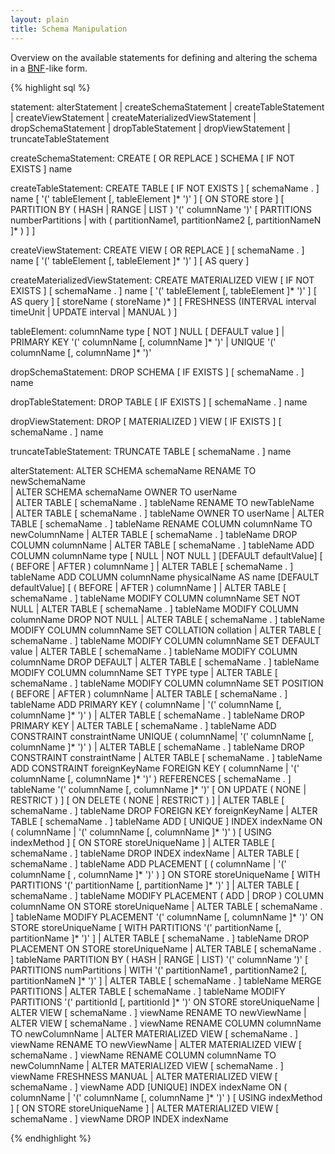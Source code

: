 ```yaml
---
layout: plain
title: Schema Manipulation
---
```


Overview on the available statements for defining and altering the schema in a [BNF](https://en.wikipedia.org/wiki/Backus%E2%80%93Naur_Form)-like form.

{% highlight sql %}
<!--- BNF start --->
statement:
      alterStatement
  |   createSchemaStatement
  |   createTableStatement
  |   createViewStatement
  |   createMaterializedViewStatement
  |   dropSchemaStatement
  |   dropTableStatement
  |   dropViewStatement
  |   truncateTableStatement

createSchemaStatement:
      CREATE [ OR REPLACE ] SCHEMA [ IF NOT EXISTS ] name

createTableStatement:
      CREATE TABLE [ IF NOT EXISTS ] [ schemaName . ] name
      [ '(' tableElement [, tableElement ]* ')' ]
      [ ON STORE store ]
      [ PARTITION BY ( HASH | RANGE | LIST ) '(' columnName ')' [ PARTITIONS numberPartitions | with ( partitionName1, partitionName2 [, partitionNameN ]* ) ] ]

createViewStatement:
      CREATE VIEW [ OR REPLACE ] [ schemaName . ] name
      [ '(' tableElement [, tableElement ]* ')' ]
      [ AS query ]

createMaterializedViewStatement:
	CREATE MATERIALIZED VIEW [ IF NOT EXISTS ] [ schemaName . ] name
	[ '(' tableElement [, tableElement ]* ')' ]
	[ AS query ]
	[ <ON> <STORE> storeName ( <COMMA> storeName )* ]
	[ FRESHNESS (INTERVAL interval timeUnit | UPDATE interval | MANUAL ) ]

tableElement:
      columnName type [ NOT ] NULL [ DEFAULT value ]
  |   PRIMARY KEY '(' columnName [, columnName ]* ')'
  |   UNIQUE '(' columnName [, columnName ]* ')'

dropSchemaStatement:
      DROP SCHEMA [ IF EXISTS ] [ schemaName . ] name

dropTableStatement:
      DROP TABLE [ IF EXISTS ] [ schemaName . ] name

dropViewStatement:
      DROP [ MATERIALIZED ] VIEW [ IF EXISTS ] [ schemaName . ] name
      
truncateTableStatement:
      TRUNCATE TABLE [ schemaName . ] name
<!--- BNF end --->
alterStatement:
       ALTER SCHEMA schemaName RENAME TO newSchemaName  
     | ALTER SCHEMA schemaName OWNER TO userName  
     | ALTER TABLE [ schemaName . ] tableName RENAME TO newTableName  
     | ALTER TABLE [ schemaName . ] tableName OWNER TO userName
     | ALTER TABLE [ schemaName . ] tableName RENAME COLUMN columnName TO newColumnName
     | ALTER TABLE [ schemaName . ] tableName DROP COLUMN columnName
     | ALTER TABLE [ schemaName . ] tableName ADD COLUMN columnName type [ NULL | NOT NULL ] [DEFAULT defaultValue] [ ( BEFORE | AFTER ) columnName ]
     | ALTER TABLE [ schemaName . ] tableName ADD COLUMN columnName physicalName AS name [DEFAULT defaultValue] [ ( BEFORE | AFTER ) columnName ]
     | ALTER TABLE [ schemaName . ] tableName MODIFY COLUMN columnName SET NOT NULL
     | ALTER TABLE [ schemaName . ] tableName MODIFY COLUMN columnName DROP NOT NULL
     | ALTER TABLE [ schemaName . ] tableName MODIFY COLUMN columnName SET COLLATION collation
     | ALTER TABLE [ schemaName . ] tableName MODIFY COLUMN columnName SET DEFAULT value
     | ALTER TABLE [ schemaName . ] tableName MODIFY COLUMN columnName DROP DEFAULT
     | ALTER TABLE [ schemaName . ] tableName MODIFY COLUMN columnName SET TYPE type
     | ALTER TABLE [ schemaName . ] tableName MODIFY COLUMN columnName SET POSITION ( BEFORE | AFTER ) columnName
     | ALTER TABLE [ schemaName . ] tableName ADD PRIMARY KEY ( columnName | '(' columnName [, columnName ]* ')' )
     | ALTER TABLE [ schemaName . ] tableName DROP PRIMARY KEY
     | ALTER TABLE [ schemaName . ] tableName ADD CONSTRAINT constraintName UNIQUE ( columnName| '(' columnName [, columnName ]* ')' )
     | ALTER TABLE [ schemaName . ] tableName DROP CONSTRAINT constraintName
     | ALTER TABLE [ schemaName . ] tableName ADD CONSTRAINT foreignKeyName FOREIGN KEY ( columnName | '(' columnName [, columnName ]* ')' ) REFERENCES [ schemaName . ] tableName '(' columnName [, columnName ]* ')' [ ON UPDATE ( NONE | RESTRICT ) ] [ ON DELETE ( NONE | RESTRICT ) ]
     | ALTER TABLE [ schemaName . ] tableName DROP FOREIGN KEY foreignKeyName
     | ALTER TABLE [ schemaName . ] tableName ADD [ UNIQUE ] INDEX indexName ON ( columnName | '(' columnName [, columnName ]* ')' ) [ USING indexMethod ] [ ON STORE storeUniqueName ]
     | ALTER TABLE [ schemaName . ] tableName DROP INDEX indexName
     | ALTER TABLE [ schemaName . ] tableName ADD PLACEMENT [ ( columnName | '(' columnName [ , columnName ]* ')' ) ] ON STORE storeUniqueName [ WITH PARTITIONS '(' partitionName [, partitionName ]* ')' ]
     | ALTER TABLE [ schemaName . ] tableName MODIFY PLACEMENT ( ADD | DROP ) COLUMN columnName ON STORE storeUniqueName
     | ALTER TABLE [ schemaName . ] tableName MODIFY PLACEMENT '(' columnName [, columnName ]* ')' ON STORE storeUniqueName [ WITH PARTITIONS '(' partitionName [, partitionName ]* ')' ]
     | ALTER TABLE [ schemaName . ] tableName DROP PLACEMENT ON STORE storeUniqueName
     | ALTER TABLE [ schemaName . ] tableName PARTITION BY ( HASH | RANGE | LIST) '(' columnName ')' [ PARTITIONS numPartitions | WITH '(' partitionName1 , partitionName2 [, partitionNameN ]* ')' ]
     | ALTER TABLE [ schemaName . ] tableName MERGE PARTITIONS
     | ALTER TABLE [ schemaName . ] tableName MODIFY PARTITIONS '(' partitionId [, partitionId ]* ')' ON STORE storeUniqueName
     | ALTER VIEW [ schemaName . ] viewName RENAME TO newViewName
     | ALTER VIEW [ schemaName . ] viewName RENAME COLUMN columnName TO newColumnName
     | ALTER MATERIALIZED VIEW [ schemaName . ] viewName RENAME TO newViewName
     | ALTER MATERIALIZED VIEW [ schemaName . ] viewName RENAME COLUMN columnName TO newColumnName
     | ALTER MATERIALIZED VIEW [ schemaName . ] viewName FRESHNESS MANUAL
     | ALTER MATERIALIZED VIEW [ schemaName . ] viewName ADD [UNIQUE] INDEX indexName ON ( columnName | '(' columnName [, columnName ]* ')' ) [ USING indexMethod ] [ ON STORE storeUniqueName ]
     | ALTER MATERIALIZED VIEW [ schemaName . ] viewName DROP INDEX indexName

{% endhighlight %}